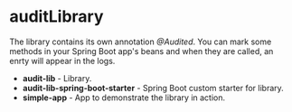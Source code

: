 # auditLibrary

The library contains its own annotation *@Audited*. You can mark some methods in your Spring Boot app's beans and when they are called, an enrty will appear in the logs.

* **audit-lib** - Library.
* **audit-lib-spring-boot-starter** - Spring Boot custom starter for library.
* **simple-app** - App to demonstrate the library in action.
